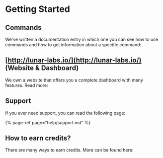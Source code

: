 # Getting Started

## Commands

We've written a documentation entry in which one you can see how to use commands and how to get information about a specific command:

## [http://lunar-labs.io/](http://lunar-labs.io/) \(Website & Dashboard\)

We own a website that offers you a complete dashboard with many features. Read more:

## Support

If you ever need support, you can read the following page:

{% page-ref page="help/support.md" %}

## How to earn credits?

There are many ways to earn credits. More can be found here:

